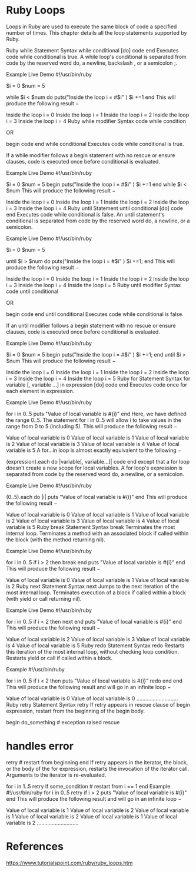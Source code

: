 # Ruby Loops

Loops in Ruby are used to execute the same block of code a specified number of times. This chapter details all the loop statements supported by Ruby.

Ruby while Statement
Syntax
while conditional [do]
   code
end
Executes code while conditional is true. A while loop's conditional is separated from code by the reserved word do, a newline, backslash \, or a semicolon ;.

Example
Live Demo
#!/usr/bin/ruby

$i = 0
$num = 5

while $i < $num  do
   puts("Inside the loop i = #$i" )
   $i +=1
end
This will produce the following result −

Inside the loop i = 0
Inside the loop i = 1
Inside the loop i = 2
Inside the loop i = 3
Inside the loop i = 4
Ruby while modifier
Syntax
code while condition

OR

begin
  code
end while conditional
Executes code while conditional is true.

If a while modifier follows a begin statement with no rescue or ensure clauses, code is executed once before conditional is evaluated.

Example
Live Demo
#!/usr/bin/ruby

$i = 0
$num = 5
begin
   puts("Inside the loop i = #$i" )
   $i +=1
end while $i < $num
This will produce the following result −

Inside the loop i = 0
Inside the loop i = 1
Inside the loop i = 2
Inside the loop i = 3
Inside the loop i = 4
Ruby until Statement
until conditional [do]
   code
end
Executes code while conditional is false. An until statement's conditional is separated from code by the reserved word do, a newline, or a semicolon.

Example
Live Demo
#!/usr/bin/ruby

$i = 0
$num = 5

until $i > $num  do
   puts("Inside the loop i = #$i" )
   $i +=1;
end
This will produce the following result −

Inside the loop i = 0
Inside the loop i = 1
Inside the loop i = 2
Inside the loop i = 3
Inside the loop i = 4
Inside the loop i = 5
Ruby until modifier
Syntax
code until conditional

OR

begin
   code
end until conditional
Executes code while conditional is false.

If an until modifier follows a begin statement with no rescue or ensure clauses, code is executed once before conditional is evaluated.

Example
Live Demo
#!/usr/bin/ruby

$i = 0
$num = 5
begin
   puts("Inside the loop i = #$i" )
   $i +=1;
end until $i > $num
This will produce the following result −

Inside the loop i = 0
Inside the loop i = 1
Inside the loop i = 2
Inside the loop i = 3
Inside the loop i = 4
Inside the loop i = 5
Ruby for Statement
Syntax
for variable [, variable ...] in expression [do]
   code
end
Executes code once for each element in expression.

Example
Live Demo
#!/usr/bin/ruby

for i in 0..5
   puts "Value of local variable is #{i}"
end
Here, we have defined the range 0..5. The statement for i in 0..5 will allow i to take values in the range from 0 to 5 (including 5). This will produce the following result −

Value of local variable is 0
Value of local variable is 1
Value of local variable is 2
Value of local variable is 3
Value of local variable is 4
Value of local variable is 5
A for...in loop is almost exactly equivalent to the following −

(expression).each do |variable[, variable...]| code end
except that a for loop doesn't create a new scope for local variables. A for loop's expression is separated from code by the reserved word do, a newline, or a semicolon.

Example
Live Demo
#!/usr/bin/ruby

(0..5).each do |i|
   puts "Value of local variable is #{i}"
end
This will produce the following result −

Value of local variable is 0
Value of local variable is 1
Value of local variable is 2
Value of local variable is 3
Value of local variable is 4
Value of local variable is 5
Ruby break Statement
Syntax
break
Terminates the most internal loop. Terminates a method with an associated block if called within the block (with the method returning nil).

Example
Live Demo
#!/usr/bin/ruby

for i in 0..5
   if i > 2 then
      break
   end
   puts "Value of local variable is #{i}"
end
This will produce the following result −

Value of local variable is 0
Value of local variable is 1
Value of local variable is 2
Ruby next Statement
Syntax
next
Jumps to the next iteration of the most internal loop. Terminates execution of a block if called within a block (with yield or call returning nil).

Example
Live Demo
#!/usr/bin/ruby

for i in 0..5
   if i < 2 then
      next
   end
   puts "Value of local variable is #{i}"
end
This will produce the following result −

Value of local variable is 2
Value of local variable is 3
Value of local variable is 4
Value of local variable is 5
Ruby redo Statement
Syntax
redo
Restarts this iteration of the most internal loop, without checking loop condition. Restarts yield or call if called within a block.

Example
#!/usr/bin/ruby

for i in 0..5
   if i < 2 then
      puts "Value of local variable is #{i}"
      redo
   end
end
This will produce the following result and will go in an infinite loop −

Value of local variable is 0
Value of local variable is 0
............................
Ruby retry Statement
Syntax
retry
If retry appears in rescue clause of begin expression, restart from the beginning of the begin body.

begin
   do_something # exception raised
rescue
   # handles error
   retry  # restart from beginning
end
If retry appears in the iterator, the block, or the body of the for expression, restarts the invocation of the iterator call. Arguments to the iterator is re-evaluated.

for i in 1..5
   retry if some_condition # restart from i == 1
end
Example
#!/usr/bin/ruby
for i in 0..5
   retry if i > 2
puts "Value of local variable is #{i}"
end
This will produce the following result and will go in an infinite loop −

Value of local variable is 1
Value of local variable is 2
Value of local variable is 1
Value of local variable is 2
Value of local variable is 1
Value of local variable is 2
............................

# References
https://www.tutorialspoint.com/ruby/ruby_loops.htm
